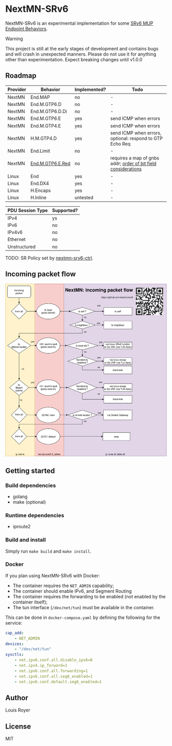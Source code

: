 # NextMN-SRv6
NextMN-SRv6 is an experimental implementation for some [SRv6 MUP Endpoint Behaviors](https://datatracker.ietf.org/doc/draft-ietf-dmm-srv6-mobile-uplane/).

> [!WARNING]
> This project is still at the early stages of development and contains bugs and will crash in unexpected manners.
> Please do not use it for anything other than experimentation. Expect breaking changes until v1.0.0

## Roadmap
Provider | Behavior | Implemented? | Todo
---|---|---|---
NextMN | End.MAP | no | -
NextMN | End.M.GTP6.D | no | -
NextMN | End.M.GTP6.D.Di | no | -
NextMN | End.M.GTP6.E | yes | send ICMP when errors
NextMN | End.M.GTP4.E | yes | send ICMP when errors
NextMN | H.M.GTP4.D | yes | send ICMP when errors, optional: respond to GTP Echo Req
NextMN | End.Limit | no | -
NextMN | [End.M.GTP6.E.Red](https://datatracker.ietf.org/doc/draft-kawakami-dmm-srv6-gtp6e-reduced/) | no | requires a map of gnbs addr; [order of bit field considerations](https://datatracker.ietf.org/meeting/118/materials/slides-118-dmm-draft-kawakami-dmm-srv6-gtp6e-reduced-01)
Linux  | End | yes | -
Linux  | End.DX4 | yes | -
Linux  | H.Encaps | yes | -
Linux  | H.Inline | untested | -

PDU Session Type | Supported?
---|---
IPv4 | ys
IPv6 | no
IPv4v6 | no
Ethernet | no
Unstructured | no

TODO: SR Policy set by [nextmn-srv6-ctrl](https://github.com/nextmn/srv6-ctrl).


## Incoming packet flow
![incoming packet flow](./images/incoming-packet-flow.svg)

## Getting started
### Build dependencies
- golang
- make (optional)

### Runtime dependencies
- iproute2

### Build and install
Simply run `make build` and `make install`.

### Docker
If you plan using NextMN-SRv6 with Docker:
- The container requires the `NET_ADMIN` capability;
- The container should enable IPv6, and Segment Routing
- The container requires the forwarding to be enabled (not enabled by the container itself);
- The tun interface (`/dev/net/tun`) must be available in the container.

This can be done in `docker-compose.yaml` by defining the following for the service:

```yaml
cap_add:
    - NET_ADMIN
devices:
    - "/dev/net/tun"
sysctls:
    - net.ipv6.conf.all.disable_ipv6=0
    - net.ipv4.ip_forward=1
    - net.ipv6.conf.all.forwarding=1
    - net.ipv6.conf.all.seg6_enabled=1
    - net.ipv6.conf.default.seg6_enabled=1
```

## Author
Louis Royer

## License
MIT
